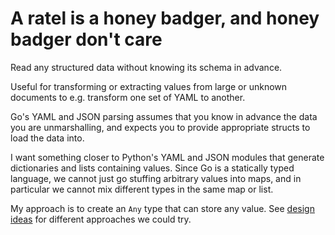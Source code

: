 # A ratel is a honey badger, and honey badger don't care

Read any structured data without knowing its schema in advance.

Useful for transforming or extracting values from large or unknown documents to e.g. transform one set of YAML to another.

Go's YAML and JSON parsing assumes that you know in advance the data you are unmarshalling, and expects you to provide appropriate structs to load the data into.

I want something closer to Python's YAML and JSON modules that generate dictionaries and lists containing values. Since Go is a statically typed language, we cannot just go stuffing arbitrary values into maps, and in particular we cannot mix different types in the same map or list.

My approach is to create an `Any` type that can store any value. See [design ideas](design-ideas.md) for different approaches we could try.
